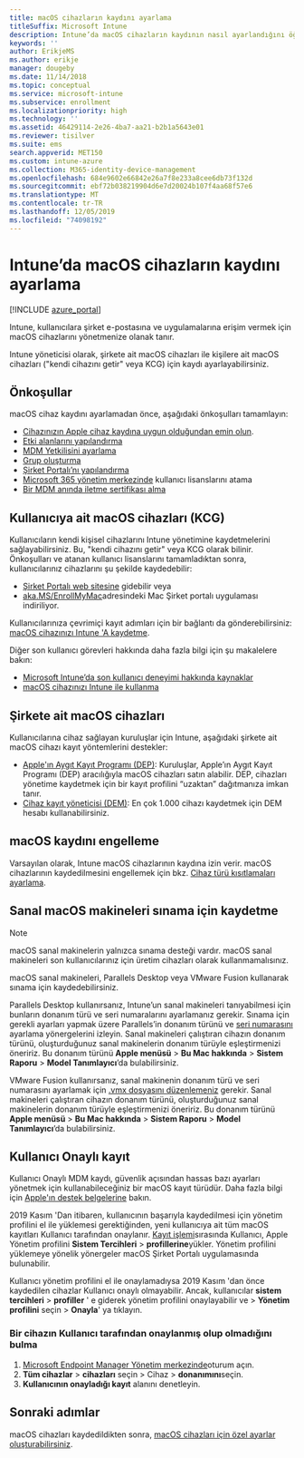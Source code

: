 ```yaml
---
title: macOS cihazların kaydını ayarlama
titleSuffix: Microsoft Intune
description: Intune’da macOS cihazların kaydının nasıl ayarlandığını öğrenin.
keywords: ''
author: ErikjeMS
ms.author: erikje
manager: dougeby
ms.date: 11/14/2018
ms.topic: conceptual
ms.service: microsoft-intune
ms.subservice: enrollment
ms.localizationpriority: high
ms.technology: ''
ms.assetid: 46429114-2e26-4ba7-aa21-b2b1a5643e01
ms.reviewer: tisilver
ms.suite: ems
search.appverid: MET150
ms.custom: intune-azure
ms.collection: M365-identity-device-management
ms.openlocfilehash: 684e9602e66842e26a7f8e233a8cee6db73f132d
ms.sourcegitcommit: ebf72b038219904d6e7d20024b107f4aa68f57e6
ms.translationtype: MT
ms.contentlocale: tr-TR
ms.lasthandoff: 12/05/2019
ms.locfileid: "74098192"
---
```

# <a name="set-up-enrollment-for-macos-devices-in-intune"></a>Intune’da macOS cihazların kaydını ayarlama

[!INCLUDE [azure_portal](../includes/azure_portal.md)]

Intune, kullanıcılara şirket e-postasına ve uygulamalarına erişim vermek için macOS cihazlarını yönetmenize olanak tanır.

Intune yöneticisi olarak, şirkete ait macOS cihazları ile kişilere ait macOS cihazları ("kendi cihazını getir" veya KCG) için kaydı ayarlayabilirsiniz. 

## <a name="prerequisites"></a>Önkoşullar

macOS cihaz kaydını ayarlamadan önce, aşağıdaki önkoşulları tamamlayın:

- [Cihazınızın Apple cihaz kaydına uygun olduğundan emin olun](https://support.apple.com/en-us/HT204142#eligibility).
- [Etki alanlarını yapılandırma](../fundamentals/custom-domain-name-configure.md)
- [MDM Yetkilisini ayarlama](../fundamentals/mdm-authority-set.md)
- [Grup oluşturma](../fundamentals/groups-add.md)
- [Şirket Portalı’nı yapılandırma](../apps/company-portal-app.md)
- [Microsoft 365 yönetim merkezinde](https://go.microsoft.com/fwlink/p/?LinkId=698854) kullanıcı lisanslarını atama
- [Bir MDM anında iletme sertifikası alma](../enrollment/apple-mdm-push-certificate-get.md)

## <a name="user-owned-macos-devices-byod"></a>Kullanıcıya ait macOS cihazları (KCG)

Kullanıcıların kendi kişisel cihazlarını Intune yönetimine kaydetmelerini sağlayabilirsiniz. Bu, "kendi cihazını getir" veya KCG olarak bilinir. Önkoşulları ve atanan kullanıcı lisanslarını tamamladıktan sonra, kullanıcılarınız cihazlarını şu şekilde kaydedebilir:
- [Şirket Portalı web sitesine](https://portal.manage.microsoft.com) gidebilir veya
- [aka.MS/EnrollMyMac](https://aka.ms/EnrollMyMac)adresindeki Mac Şirket portalı uygulaması indiriliyor.

Kullanıcılarınıza çevrimiçi kayıt adımları için bir bağlantı da gönderebilirsiniz: [macOS cihazınızı Intune 'A kaydetme](https://docs.microsoft.com/intune-user-help/enroll-your-device-in-intune-macos).

Diğer son kullanıcı görevleri hakkında daha fazla bilgi için şu makalelere bakın:

- [Microsoft Intune’da son kullanıcı deneyimi hakkında kaynaklar](../fundamentals/end-user-educate.md)
- [macOS cihazınızı Intune ile kullanma](/intune-user-help/using-your-macos-device-with-intune)

## <a name="company-owned-macos-devices"></a>Şirkete ait macOS cihazları
Kullanıcılarına cihaz sağlayan kuruluşlar için Intune, aşağıdaki şirkete ait macOS cihazı kayıt yöntemlerini destekler:
- [Apple'ın Aygıt Kayıt Programı (DEP)](device-enrollment-program-enroll-macos.md): Kuruluşlar, Apple’ın Aygıt Kayıt Programı (DEP) aracılığıyla macOS cihazları satın alabilir. DEP, cihazları yönetime kaydetmek için bir kayıt profilini “uzaktan” dağıtmanıza imkan tanır.
- [Cihaz kayıt yöneticisi (DEM)](device-enrollment-manager-enroll.md): En çok 1.000 cihazı kaydetmek için DEM hesabı kullanabilirsiniz.

## <a name="block-macos-enrollment"></a>macOS kaydını engelleme
Varsayılan olarak, Intune macOS cihazlarının kaydına izin verir. macOS cihazlarının kaydedilmesini engellemek için bkz. [Cihaz türü kısıtlamaları ayarlama](enrollment-restrictions-set.md).

## <a name="enroll-virtual-macos-machines-for-testing"></a>Sanal macOS makineleri sınama için kaydetme

> [!NOTE]
> macOS sanal makinelerin yalnızca sınama desteği vardır. macOS sanal makineleri son kullanıcılarınız için üretim cihazları olarak kullanmamalısınız. 

macOS sanal makineleri, Parallels Desktop veya VMware Fusion kullanarak sınama için kaydedebilirsiniz. 

Parallels Desktop kullanırsanız, Intune’un sanal makineleri tanıyabilmesi için bunların donanım türü ve seri numaralarını ayarlamanız gerekir. Sınama için gerekli ayarları yapmak üzere Parallels’in donanım türünü ve [seri numarasını](http://kb.parallels.com/123455) ayarlama yönergelerini izleyin. Sanal makineleri çalıştıran cihazın donanım türünü, oluşturduğunuz sanal makinelerin donanım türüyle eşleştirmenizi öneririz. Bu donanım türünü **Apple menüsü** > **Bu Mac hakkında** > **Sistem Raporu** > **Model Tanımlayıcı**’da bulabilirsiniz. 

VMware Fusion kullanırsanız, sanal makinenin donanım türü ve seri numarasını ayarlamak için [.vmx dosyasını düzenlemeniz](https://kb.vmware.com/s/article/1014782) gerekir. Sanal makineleri çalıştıran cihazın donanım türünü, oluşturduğunuz sanal makinelerin donanım türüyle eşleştirmenizi öneririz. Bu donanım türünü **Apple menüsü** > **Bu Mac hakkında** > **Sistem Raporu** > **Model Tanımlayıcı**’da bulabilirsiniz. 

## <a name="user-approved-enrollment"></a>Kullanıcı Onaylı kayıt
Kullanıcı Onaylı MDM kaydı, güvenlik açısından hassas bazı ayarları yönetmek için kullanabileceğiniz bir macOS kayıt türüdür. Daha fazla bilgi için [Apple'ın destek belgelerine](https://support.apple.com/HT208019) bakın.

2019 Kasım 'Dan itibaren, kullanıcının başarıyla kaydedilmesi için yönetim profilini el ile yüklemesi gerektiğinden, yeni kullanıcıya ait tüm macOS kayıtları Kullanıcı tarafından onaylanır. [Kayıt işlemi](https://docs.microsoft.com/intune-user-help/enroll-your-device-in-intune-macos-cp)sırasında Kullanıcı, Apple Yönetim profilini **Sistem Tercihleri** > **profillerine**yükler.  Yönetim profilini yüklemeye yönelik yönergeler macOS Şirket Portalı uygulamasında bulunabilir.

Kullanıcı yönetim profilini el ile onaylamadıysa 2019 Kasım 'dan önce kaydedilen cihazlar Kullanıcı onaylı olmayabilir. Ancak, kullanıcılar **sistem tercihleri** > **profiller** ' e giderek yönetim profilini onaylayabilir ve > **Yönetim profilini** seçin > **Onayla**' ya tıklayın.

### <a name="find-out-if-a-device-is-user-approved"></a>Bir cihazın Kullanıcı tarafından onaylanmış olup olmadığını bulma
1. [Microsoft Endpoint Manager Yönetim merkezinde](https://go.microsoft.com/fwlink/?linkid=2109431)oturum açın.
2. **Tüm cihazlar** > **cihazları** seçin > Cihaz > **donanımını**seçin.
3. **Kullanıcının onayladığı kayıt** alanını denetleyin.


## <a name="next-steps"></a>Sonraki adımlar

macOS cihazları kaydedildikten sonra, [macOS cihazları için özel ayarlar oluşturabilirsiniz](../configuration/custom-settings-macos.md).
